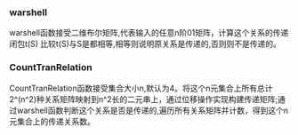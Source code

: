 ### warshell
warshell函数接受二维布尔矩阵,代表输入的任意n阶01矩阵，计算这个关系的传递闭包t(S)
比较t(S)与S是都相等,相等则说明原关系是传递的,否则则不是传递的。

### CountTranRelation
CountTranRelation函数接受集合大小n,默认为4。将这个n元集合上所有总计2^(n^2)种关系矩阵映射到n^2长的二元串上，通过位移操作实现构建传递矩阵;通过warshell函数判断这个关系是否是传递的,遍历所有关系矩阵并计数，得到这个n元集合上的传递关系数。